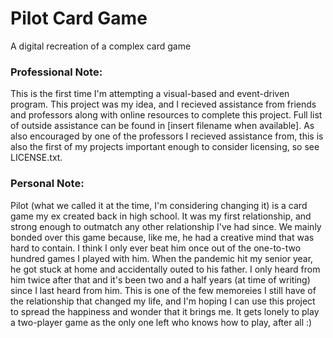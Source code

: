 #   Pilot Card Game
A digital recreation of a complex card game

### **Professional Note:**

  This is the first time I'm attempting a visual-based and event-driven program. This project was my idea, and I recieved assistance from friends and professors along with online resources to complete this project. Full list of outside assistance can be found in [insert filename when available]. As also encouraged by one of the professors I recieved assistance from, this is also the first of my projects important enough to consider licensing, so see LICENSE.txt.

### **Personal Note:**

  Pilot (what we called it at the time, I'm considering changing it) is a card game my ex created back in high school. It was my first relationship, and strong enough to outmatch any other relationship I've had since. We mainly bonded over this game because, like me, he had a creative mind that was hard to contain. I think I only ever beat him once out of the one-to-two hundred games I played with him. When the pandemic hit my senior year, he got stuck at home and accidentally outed to his father. I only heard from him twice after that and it's been two and a half years (at time of writing) since I last heard from him. This is one of the few memoreies I still have of the relationship that changed my life, and I'm hoping I can use this project to spread the happiness and wonder that it brings me. It gets lonely to play a two-player game as the only one left who knows how to play, after all :)
